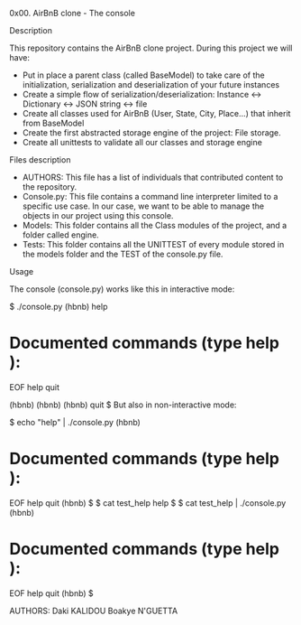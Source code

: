 0x00. AirBnB clone - The console

Description

This repository contains the AirBnB clone project. During this project we will have:

- Put in place a parent class (called BaseModel) to take care of the initialization, serialization and deserialization of your future instances
- Create a simple flow of serialization/deserialization: Instance <-> Dictionary <-> JSON string <-> file
- Create all classes used for AirBnB (User, State, City, Place…) that inherit from BaseModel
- Create the first abstracted storage engine of the project: File storage.
- Create all unittests to validate all our classes and storage engine


Files description

- AUTHORS: This file has a list of individuals that contributed content to the repository.
- Console.py: This file contains a command line interpreter limited to a specific use case. In our case, we want to be able to manage the objects in our project using this console.
- Models: This folder contains all the Class modules of the project, and a folder called engine.
- Tests: This folder contains all the UNITTEST of every module stored in the models folder and the TEST of the console.py file.


Usage

The console (console.py) works like this in interactive mode:

$ ./console.py
(hbnb) help

Documented commands (type help <topic>):
========================================
EOF  help  quit

(hbnb) 
(hbnb) 
(hbnb) quit
$
But also in non-interactive mode:

$ echo "help" | ./console.py
(hbnb)

Documented commands (type help <topic>):
========================================
EOF  help  quit
(hbnb) 
$
$ cat test_help
help
$
$ cat test_help | ./console.py
(hbnb)

Documented commands (type help <topic>):
========================================
EOF  help  quit
(hbnb) 
$


AUTHORS:
Daki KALIDOU
Boakye N'GUETTA